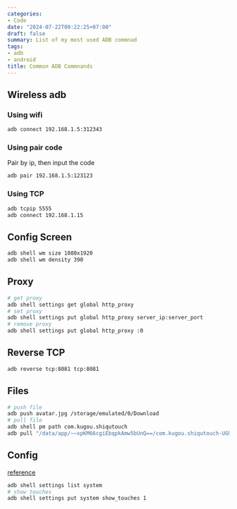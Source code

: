 ```yaml
---
categories:
- Code
date: "2024-07-22T09:22:25+07:00"
draft: false
summary: List of my most used ADB commnad
tags:
- adb
- android
title: Common ADB Commnands
---
```


## Wireless adb

### Using wifi

```sh
adb connect 192.168.1.5:312343
```

### Using pair code

Pair by ip, then input the code

```sh
adb pair 192.168.1.5:123123
```

### Using TCP

```sh
adb tcpip 5555
adb connect 192.168.1.15

```

## Config Screen

```sh
adb shell wm size 1080x1920
adb shell wm density 390
```

## Proxy

```sh
# get proxy
adb shell settings get global http_proxy
# set proxy
adb shell settings put global http_proxy server_ip:server_port 
# remove proxy
adb shell settings put global http_proxy :0
```

## Reverse TCP

```sh
adb reverse tcp:8081 tcp:8081
```

## Files

```sh
# push file
adb push avatar.jpg /storage/emulated/0/Download
# pull file
adb shell pm path com.kugou.shiqutouch
adb pull "/data/app/~~xpKM66cgiEbqpkAmw5bUnQ==/com.kugou.shiqutouch-UG94g9pPeK1JHJrxI7yGfQ==/base.apk" ~/Downloads/app.apk
 ```

## Config

[reference](https://stackoverflow.com/questions/49056918/how-to-enable-show-touches-developer-option-from-adb-shell#comment112321959_49056919)

```sh
adb shell settings list system
# show touches
adb shell settings put system show_touches 1
```
